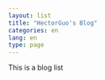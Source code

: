 ```yaml
---
layout: list
title: "HectorGuo's Blog"
categories: en
lang: en
type: page
---
```


This is a blog list
